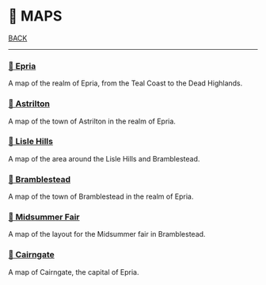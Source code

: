 # 📌 MAPS

[BACK](../README.md)

---

<!---

### [📌 Emerrane Pass](./Emerrane-Pass.jpg)

A map of the Emerrane Pass, including Epria and The New Land.

-->

### [📌 Epria](./Epria.jpg)

A map of the realm of Epria, from the Teal Coast to the Dead Highlands.

### [📌 Astrilton](./Astrilton.png)

A map of the town of Astrilton in the realm of Epria.

### [📌 Lisle Hills](./LISLE-HILLS.jpg)

A map of the area around the Lisle Hills and Bramblestead. 


### [📌 Bramblestead](./bramblestead.jpeg)

A map of the town of Bramblestead in the realm of Epria.

### [📌 Midsummer Fair](./Summer-fair.png)

A map of the layout for the Midsummer fair in Bramblestead.

<!--- 
### [📌 Klalport](./Klalport.png)

A map of Klalport, the main port in Epria. 
-->

### [📌 Cairngate](./cairngate.png)

A map of Cairngate, the capital of Epria. 